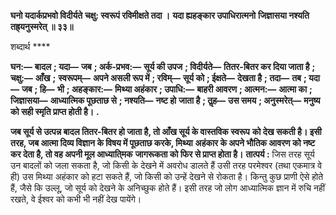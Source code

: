 **घनो यदार्कप्रभवो विदीर्यते** **चक्षु: स्वरूपं रविमीक्षते तदा ।** **यदा ह्यहङ्कार उपाधिरात्मनो** **जिज्ञासया नश्यति तह्र्यनुस्मरेत् ॥ ३३॥** 

शब्दार्थ **** 

**घन:—** **बादल** **; यदा—** **जब** **; अर्क-प्रभव:—** **सूर्य की उपज** **; विदीर्यते—** **तितर-बितर कर दिया जाता है** **; चक्षु:—** **आँख** **;** **स्वरूपम्—** **अपने असली रूप में** **; रविम्—** **सूर्य को** **; ईक्षते—** **देखता है** **; तदा—** **तब** **; यदा—** **जब** **; हि—** **भी** **; अहङ्कार:—** **मिथ्या अहंकार** **; उपाधि:—** **बाहरी आवरण** **; आत्मन:—** **आत्मा का** **; जिज्ञासया—** **आध्यात्मिक पूछताछ से** **; नश्यति—** **नष्ट हो** **जाता है** **; तॢह—** **उस समय** **; अनुस्मरेत्—** **मनुष्य को सही स्मृति प्राप्त होती है।** **.** 

**जब सूर्य से उत्पन्न बादल तितर-बितर हो जाता है, तो आँख सूर्य के वास्तविक स्वरूप** **को देख सकती है। इसी तरह, जब आत्मा दिव्य विज्ञान के विषय में पूछताछ करके, मिथ्या** **अहंकार के अपने भौतिक आवरण को नष्ट कर देता है, तो वह अपनी मूल आध्याति्मक** **जागरूकता को फिर से प्राप्त होता है।** **तात्पर्य :** जिस तरह सूर्य उन बादलों को जला सकता है, जो किसी के देखने में अवरोध डालते हैं उसी तरह परमेश्वर (तथा एकमात्र वे ही) उस मिथ्या अहंकार को हटा सकते हैं, जो किसी को उन्हें देखने से रोकता है। किन्तु कुछ प्राणी ऐसे होते हैं, जैसे कि उल्लू, जो सूर्य को देखने के अनिच्छुक होते हैं। इसी तरह जो लोग आध्यात्मिक ज्ञान में रुचि नहीं रखते, वे ईश्वर को कभी भी नहीं देख पायेंगे।  